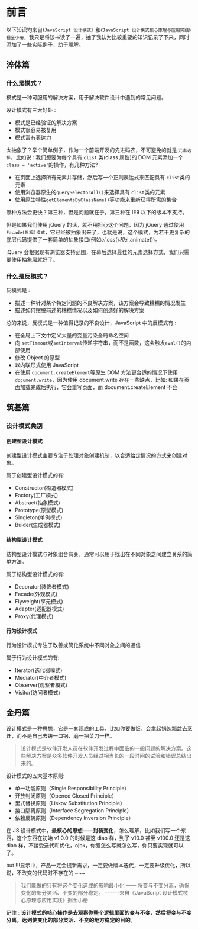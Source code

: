 # 前言

以下知识均来自`《JavaScript 设计模式》`和`《JavaScript 设计模式核⼼原理与应⽤实践》掘金小册`，我只是将该书读了一遍，抽了我认为比较重要的知识记录了下来，同时添加了一些实际例子，助于理解。

## 淬体篇

### 什么是模式？

模式是一种可服用的解决方案，用于解决软件设计中遇到的常见问题。

设计模式有三大好处 :

- 模式是已经验证的解决方案
- 模式很容易被复用
- 模式富有表达力

太抽象了？举个简单例子，作为一个前端开发的先进码农，不可避免的就是 `元素选择`，比如说 : 我们想要为每个具有 `clist` 类(class 属性)的 DOM 元素添加一个 `class = 'active'`的操作，有几种方法?

- 在页面上选择所有元素并存储，然后写一个正则表达式来匹配具有 `clist`类的元素
- 使用浏览器原生的`querySelectorAll()`来选择具有 `clist`类的元素
- 使用原生特性`getElementsByClassName()`等功能来重新获得所需的集合

哪种方法会更快？第三种，但是问题就在于，第三种在 IE9 以下的版本不支持。

但是如果我们使用 jQuery 的话，就不用担心这个问题，因为 jQuery 通过使用 `Facade(外观)模式`，它已经被抽象出来了，也就是说，这个模式，为若干更复杂的底层代码提供了一套简单的抽象接口(例如$el.css()和$el.animate())。

jQuery 会根据现有浏览器支持范围，在幕后选择最佳的元素选择方式，我们只需要使用抽象层就好了。

### 什么是反模式？

反模式是 :

- 描述一种针对某个特定问题的不良解决方案，该方案会导致糟糕的情况发生
- 描述如何摆脱前述的糟糕情况以及如何创造好的解决方案

总的来说，反模式是一种值得记录的不良设计，JavaScript 中的反模式有 :

- 在全局上下文中定义大量的变量污染全局命名空间
- 向 `setTimeout`或`setInterval`传递字符串，而不是函数，这会触发`eval()`的内部使用
- 修改 Object 的原型
- 以内联形式使用 JavaScript
- 在使用 `document.createElement`等原生 DOM 方法更合适的情况下使用`document.write`，因为使用 document.write 存在一些缺点，比如: 如果在页面加载完成后执行，它会重写页面，而 document.createElement 不会

## 筑基篇

### 设计模式类别

#### 创建型设计模式

创建型设计模式主要专注于处理对象创建机制，以合适给定情况的方式来创建对象。

属于创建型设计模式的有:

- Constructor(构造器模式)
- Factory(工厂模式)
- Abstract(抽象模式)
- Prototype(原型模式)
- Singleton(单例模式)
- Buider(生成器模式)

#### 结构型设计模式

结构型设计模式与对象组合有关，通常可以用于找出在不同对象之间建立关系的简单方法。

属于结构型设计模式的有:

- Decorator(装饰者模式)
- Facade(外观模式)
- Flyweight(享元模式)
- Adapter(适配器模式)
- Proxy(代理模式)

#### 行为设计模式

行为设计模式专注于改善或简化系统中不同对象之间的通信

属于行为设计模式的有:

- Iterator(迭代器模式)
- Mediator(中介者模式)
- Observer(观察者模式)
- Visitor(访问者模式)

## 金丹篇

设计模式是一种思想，它是一套现成的工具，比如你要做饭，会拿起锅碗瓢盆去烹饪，而不是自己去铸一口锅、磨一把菜刀一样。

> 设计模式是软件开发人员在软件开发过程中面临的一般问题的解决方案。这些解决方案是众多软件开发人员经过相当长的一段时间的试验和错误总结出来的。

设计模式的五大基本原则:

- 单一功能原则（Single Responsibility Principle）
- 开放封闭原则（Opened Closed Principle）
- 里式替换原则（Liskov Substitution Principle）
- 接口隔离原则（Interface Segregation Principle）
- 依赖反转原则（Dependency Inversion Principle）

在 JS 设计模式中，**最核心的思想——封装变化**，怎么理解，比如我们写一个东西，这个东西在初始 v1.0.0 的时候是这 diao 样，到了 v10.0 甚至 v100.0 还是这 diao 样，不接受迭代和优化，ojbk，你爱怎么写就怎么写，你只要实现就可以了。

but !!!显示中，产品一定会提新需求，一定要做版本迭代，一定要升级优化，所以说，不改变的代码时不存在的 ~~~

> 我们能做的只有将这个变化造成的影响最小化 —— 将变与不变分离，确保变化的部分灵活、不变的部分稳定。 ------来自《JavaScript 设计模式核⼼原理与应⽤实践》掘金小册

记住 : **设计模式的核心操作是去观察你整个逻辑里面的变与不变，然后将变与不变分离，达到使变化的部分灵活、不变的地方稳定的目的**。
